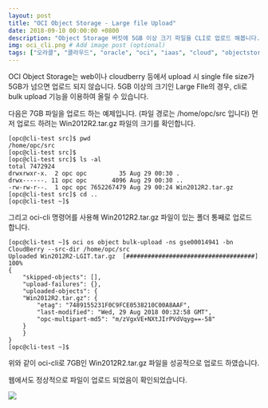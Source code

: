 ```yaml
---
layout: post
title: "OCI Object Storage - Large file Upload"
date: 2018-09-10 00:00:00 +0800
description: "Object Storage 버킷에 5GB 이상 크기 파일을 CLI로 업로드 해봅니다." # Add post description (optional)
img: oci_cli.png # Add image post (optional)
tags: ["오라클", "클라우드", "oracle", "oci", "iaas", "cloud", "objectstorage", "cli", "오브젝트스토리지"] # add tag
---
```


OCI Object Storage는 web이나 cloudberry 등에서 upload 시 single file size가 5GB가 넘으면 업로드 되지 않습니다.
5GB 이상의 크기인 Large FIle의 경우, cli로 bulk upload 기능을 이용하여 올릴 수 있습니다.

다음은 7GB 파일을 업로드 하는 예제입니다. (파일 경로는 /home/opc/src 입니다)
먼저 업로드 하려는 Win2012R2.tar.gz 파일의 크기를 확인합니다.

	[opc@cli-test src]$ pwd
	/home/opc/src
	[opc@cli-test src]$
	[opc@cli-test src]$ ls -al
	total 7472924
	drwxrwxr-x.  2 opc opc         35 Aug 29 00:30 .
	drwx------. 11 opc opc       4096 Aug 29 00:30 ..
	-rw-rw-r--.  1 opc opc 7652267479 Aug 29 00:24 Win2012R2.tar.gz
	[opc@cli-test src]$ cd ..
 	[opc@cli-test ~]$


그리고 oci-cli 명령어를 사용해 Win2012R2.tar.gz 파일이 있는 폴더 통째로 업로드 합니다.

	[opc@cli-test ~]$ oci os object bulk-upload -ns gse00014941 -bn CloudBerry --src-dir /home/opc/src
	Uploaded Win2012R2-LGIT.tar.gz  [####################################]  100%
	{
		"skipped-objects": [],
		"upload-failures": {},
		"uploaded-objects": {
		"Win2012R2.tar.gz": {
			"etag": "7489155231F0C9FCE0538210C00A8AAF",
			"last-modified": "Wed, 29 Aug 2018 00:32:58 GMT",
			"opc-multipart-md5": "m/zVgxVE+NXtJIrPVdVqyg==-58"
		}
		}
	}
	[opc@cli-test ~]$
	

위와 같이 oci-cli로 7GB인 Win2012R2.tar.gz 파일을 성공적으로 업로드 하였습니다.

웹에서도 정상적으로 파일이 업로드 되었음이 확인되었습니다.

![]({{site.baseurl}}/assets/img/largefile_upload.png)
